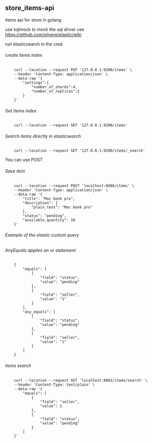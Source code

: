 ## store_items-api
items api for store in golang

use sqlmock to mock the sql driver
use https://github.com/olivere/elastic/wiki

run elasticsearch in the cmd.

###### create items index 
        curl --location --request PUT '127.0.0.1:9200/items' \
        --header 'Content-Type: application/json' \
        --data-raw '{
            "settings":{
                "number_of_shards":4,
                "number_of_replicas":2
            }
        }'

###### Get items index
        curl --location --request GET '127.0.0.1:9200/items'

###### Search items directly in elasticsearch
        curl --location --request GET '127.0.0.1:9200/items/_search'
You can use POST

###### Save item
        curl --location --request POST 'localhost:8080/items' \
        --header 'Content-Type: application/json' \
        --data-raw '{
            "title": "Mac book pro",
            "description": {
                "plain_text": "Mac book pro"
            },
            "status": "pending",
            "available_quantity": 10
        }'

###### Example of the elastic custom query

###### AnyEquals applies an or statement

        {
            "equals": [
                {
                    "field": "status",
                    "value": "pending"
                },
                {
                    "field": "seller",
                    "value": "1"
                }
            ],
            "any_equals": [
                {
                    "field": "status",
                    "value": "pending"
                },
                {
                    "field": "seller",
                    "value": "1"
                }
            ]
        }

###### items search
        curl --location --request GET 'localhost:8081/items/search' \
        --header 'Content-Type: text/plain' \
        --data-raw '{
            "equals": [
                {
                    "field": "seller",
                    "value": 1
                },
                {
                    "field": "status",
                    "value": "pending"
                }
            ]
        }'

